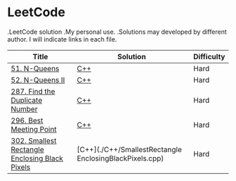 # LeetCode
.LeetCode solution
.My personal use.
.Solutions may developed by different author. I will indicate links in each file.

| Title | Solution | Difficulty |
| ----- | -------- | ---------- |
| [51. N-Queens](https://leetcode.com/problems/n-queens/) | [C++](./C++/N-Queens.cpp)| Hard |
| [52. N-Queens II](https://leetcode.com/problems/n-queens-ii/) | [C++](./C++/N-Queens-II.cpp)| Hard |
| [287. Find the Duplicate Number](https://leetcode.com/problems/find-the-duplicate-number/) | [C++](./C++/FindTheDuplicateNumber.cpp)| Hard |
| [296. Best Meeting Point](https://leetcode.com/problems/best-meeting-point/) | [C++](./C++/BestMeetingPoint.cpp)| Hard |
| [302. Smallest Rectangle Enclosing Black Pixels](https://leetcode.com/problems/smallest-rectangle-enclosing-black-pixels/) | [C++](./C++/SmallestRectangle EnclosingBlackPixels.cpp)| Hard |
